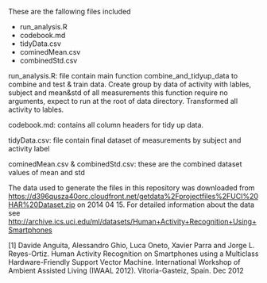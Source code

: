 
These are the fallowing files included
- run_analysis.R
- codebook.md
- tidyData.csv
- cominedMean.csv
- combinedStd.csv


run_analysis.R: file contain main function combine_and_tidyup_data to combine and test & train data. Create group by data of activity with lables, subject and mean&std of all measurements
this function require no arguments, expect to run at the root of data directory. Transformed all activity to lables.

codebook.md: contains all column headers for tidy up data.

tidyData.csv: file contain final dataset of measurements by subject and activity label

cominedMean.csv & combinedStd.csv: these are the combined dataset values of mean and std

The data used to generate the files in this repository was downloaded from https://d396qusza40orc.cloudfront.net/getdata%2Fprojectfiles%2FUCI%20HAR%20Dataset.zip on 2014 04 15. 
For detailed information about the data see http://archive.ics.uci.edu/ml/datasets/Human+Activity+Recognition+Using+Smartphones



[1] Davide Anguita, Alessandro Ghio, Luca Oneto, Xavier Parra and Jorge L. Reyes-Ortiz. Human Activity Recognition on Smartphones using a Multiclass Hardware-Friendly Support Vector Machine. International Workshop of Ambient Assisted Living (IWAAL 2012). Vitoria-Gasteiz, Spain. Dec 2012
